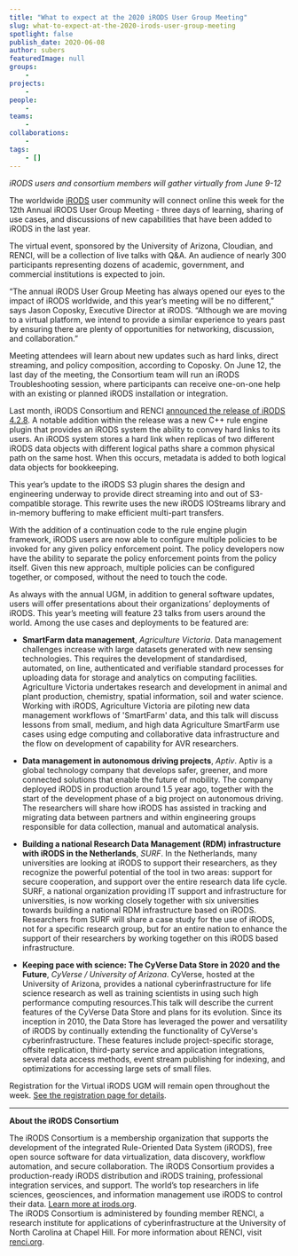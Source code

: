 ```yaml
---
title: "What to expect at the 2020 iRODS User Group Meeting"
slug: what-to-expect-at-the-2020-irods-user-group-meeting
spotlight: false
publish_date: 2020-06-08
author: subers
featuredImage: null
groups:
    - 
projects:
    - 
people:
    - 
teams: 
    - 
collaborations:
    - 
tags:
    - []
---
```

<!-- wp:paragraph -->
<p><em>iRODS users and consortium members will gather virtually from June 9-12</em></p>
<!-- /wp:paragraph -->

<!-- wp:paragraph -->
<p>The worldwide <a href="https://irods.org/" target="_blank" rel="noreferrer noopener" aria-label="iRODS (opens in a new tab)">iRODS</a> user community will connect online this week for the 12th Annual iRODS User Group Meeting - three days of learning, sharing of use cases, and discussions of new capabilities that have been added to iRODS in the last year.</p>
<!-- /wp:paragraph -->

<!-- wp:paragraph -->
<p>The virtual event, sponsored by the University of Arizona, Cloudian, and RENCI, will be a collection of live talks with Q&amp;A. An audience of nearly 300 participants representing dozens of academic, government, and commercial institutions is expected to join.</p>
<!-- /wp:paragraph -->

<!-- wp:paragraph -->
<p>“The annual iRODS User Group Meeting has always opened our eyes to the impact of iRODS worldwide, and this year’s meeting will be no different,” says Jason Coposky, Executive Director at iRODS. “Although we are moving to a virtual platform, we intend to provide a similar experience to years past by ensuring there are plenty of opportunities for networking, discussion, and collaboration.”</p>
<!-- /wp:paragraph -->

<!-- wp:paragraph -->
<p>Meeting attendees will learn about new updates such as hard links, direct streaming, and policy composition, according to Coposky. On June 12, the last day of the meeting, the Consortium team will run an iRODS Troubleshooting session, where participants can receive one-on-one help with an existing or planned iRODS installation or integration.</p>
<!-- /wp:paragraph -->

<!-- wp:paragraph -->
<p>Last month, iRODS Consortium and RENCI <a href="https://irods.org/2020/05/irods-4-2-8-is-released/" target="_blank" rel="noreferrer noopener" aria-label=" (opens in a new tab)">announced the release of iRODS 4.2.8</a>. A notable addition within the release was a new C++ rule engine plugin that provides an iRODS system the ability to convey hard links to its users. An iRODS system stores a hard link when replicas of two different iRODS data objects with different logical paths share a common physical path on the same host. When this occurs, metadata is added to both logical data objects for bookkeeping.</p>
<!-- /wp:paragraph -->

<!-- wp:paragraph -->
<p>This year’s update to the iRODS S3 plugin shares the design and engineering underway to provide direct streaming into and out of S3-compatible storage. This rewrite uses the new iRODS IOStreams library and in-memory buffering to make efficient multi-part transfers.</p>
<!-- /wp:paragraph -->

<!-- wp:paragraph -->
<p>With the addition of a continuation code to the rule engine plugin framework, iRODS users are now able to configure multiple policies to be invoked for any given policy enforcement point. The policy developers now have the ability to separate the policy enforcement points from the policy itself. Given this new approach, multiple policies can be configured together, or composed, without the need to touch the code.</p>
<!-- /wp:paragraph -->

<!-- wp:paragraph -->
<p>As always with the annual UGM, in addition to general software updates, users will offer presentations about their organizations’ deployments of iRODS. This year’s meeting will feature 23 talks from users around the world. Among the use cases and deployments to be featured are:</p>
<!-- /wp:paragraph -->

<!-- wp:list -->
<ul><li><strong>SmartFarm data management</strong>, <em>Agriculture Victoria</em>. Data management challenges increase with large datasets generated with new sensing technologies. This requires the development of standardised, automated, on line, authenticated and verifiable standard processes for uploading data for storage and analytics on computing facilities. Agriculture Victoria undertakes research and development in animal and plant production, chemistry, spatial information, soil and water science. Working with iRODS, Agriculture Victoria are piloting new data management workflows of 'SmartFarm' data, and this talk will discuss lessons from small, medium, and high data Agriculture SmartFarm use cases using edge computing and collaborative data infrastructure and the flow on development of capability for AVR researchers.</li></ul>
<!-- /wp:list -->

<!-- wp:list -->
<ul><li><strong>Data management in autonomous driving projects</strong>, <em>Aptiv</em>. Aptiv is a global technology company that develops safer, greener, and more connected solutions that enable the future of mobility. The company deployed iRODS in production around 1.5 year ago, together with the start of the development phase of a big project on autonomous driving. The researchers will share how iRODS has assisted in tracking and migrating data between partners and within engineering groups responsible for data collection, manual and automatical analysis.</li></ul>
<!-- /wp:list -->

<!-- wp:list -->
<ul><li><strong>Building a national Research Data Management (RDM) infrastructure with iRODS in the Netherlands</strong>, <em>SURF</em>. In the Netherlands, many universities are looking at iRODS to support their researchers, as they recognize the powerful potential of the tool in two areas: support for secure cooperation, and support over the entire research data life cycle. SURF, a national organization providing IT support and infrastructure for universities, is now working closely together with six universities towards building a national RDM infrastructure based on iRODS. Researchers from SURF will share a case study for the use of iRODS, not for a specific research group, but for an entire nation to enhance the support of their researchers by working together on this iRODS based infrastructure.</li></ul>
<!-- /wp:list -->

<!-- wp:list -->
<ul><li><strong>Keeping pace with science: The CyVerse Data Store in 2020 and the Future</strong>, <em>CyVerse / University of Arizona</em>. CyVerse, hosted at the University of Arizona, provides a national cyberinfrastructure for life science research as well as training scientists in using such high performance computing resources.This talk will describe the current features of the CyVerse Data Store and plans for its evolution. Since its inception in 2010, the Data Store has leveraged the power and versatility of iRODS by continually extending the functionality of CyVerse's cyberinfrastructure. These features include project-specific storage, offsite replication, third-party service and application integrations, several data access methods, event stream publishing for indexing, and optimizations for accessing large sets of small files.</li></ul>
<!-- /wp:list -->

<!-- wp:paragraph -->
<p>Registration for the Virtual iRODS UGM will remain open throughout the week. <a href="https://irods.org/ugm2020/">See the registration page for details</a>.</p>
<!-- /wp:paragraph -->

<!-- wp:separator -->
<hr class="wp-block-separator"/>
<!-- /wp:separator -->

<!-- wp:paragraph -->
<p><strong>About the iRODS Consortium</strong></p>
<!-- /wp:paragraph -->

<!-- wp:paragraph -->
<p>The iRODS Consortium is a membership organization that supports the development of the integrated Rule-Oriented Data System (iRODS), free open source software for data virtualization, data discovery, workflow automation, and secure collaboration. The iRODS Consortium provides a production-ready iRODS distribution and iRODS training, professional integration services, and support. The world’s top researchers in life sciences, geosciences, and information management use iRODS to control their data. <a href="https://irods.org/">Learn more at irods.org</a>.<br>The iRODS Consortium is administered by founding member RENCI, a research institute for applications of cyberinfrastructure at the University of North Carolina at Chapel Hill. For more information about RENCI, visit <a href="https://renci.org">renci.org</a>.</p>
<!-- /wp:paragraph -->
